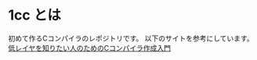 # 1cc とは

初めて作るCコンパイラのレポジトリです。
以下のサイトを参考にしています。
[低レイヤを知りたい人のためのCコンパイラ作成入門](https://www.sigbus.info/compilerbook)
